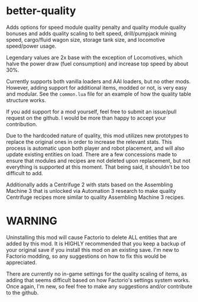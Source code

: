 # better-quality
Adds options for speed module quality penalty and quality module quality bonuses and adds quality scaling to belt speed, drill/pumpjack mining speed, cargo/fluid wagon size, storage tank size, and locomotive speed/power usage.

Legendary values are 2x base with the exception of Locomotives, which halve the power draw (fuel consumption) and increase top speed by about 30%.

Currently supports both vanilla loaders and AAI loaders, but no other mods. However, adding support for additional items, modded or not, is very easy and modular. See the `common.lua` file for an example of how the quality table structure works.

If you add support for a mod yourself, feel free to submit an issue/pull request on the github. I would be more than happy to accept your contribution.

Due to the hardcoded nature of quality, this mod utilizes new prototypes to replace the original ones in order to increase the relevant stats. This process is automatic upon both player and robot placement, and will also update existing entities on load. There are a few concessions made to ensure that modules and recipes are not deleted upon replacement, but not everything is supported at this moment. That being said, it shouldn't be too difficult to add.

Additionally adds a Centrifuge 2 with stats based on the Assembling Machine 3 that is unlocked via Automation 3 research to make quality Centrifuge recipes more similar to quality Assembling Machine 3 recipes.

# WARNING

Uninstalling this mod will cause Factorio to delete ALL entities that are added by this mod. It is HIGHLY recommended that you keep a backup of your original save if you install this mod on an existing save. I'm new to Factorio modding, so any suggestions on how to fix this would be appreciated.

There are currently no in-game settings for the quality scaling of items, as adding that seems difficult based on how Factorio's settings system works. Once again, I'm new, so feel free to make any suggestions and/or contribute to the github.
